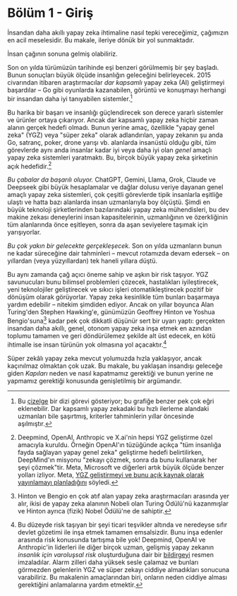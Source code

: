 # Bölüm 1 - Giriş

İnsandan daha akıllı yapay zeka ihtimaline nasıl tepki vereceğimiz, çağımızın en acil meselesidir. Bu makale, ileriye dönük bir yol sunmaktadır.

İnsan çağının sonuna gelmiş olabiliriz.

Son on yılda türümüzün tarihinde eşi benzeri görülmemiş bir şey başladı. Bunun sonuçları büyük ölçüde insanlığın geleceğini belirleyecek. 2015 civarından itibaren araştırmacılar *dar kapsamlı* yapay zeka (AI) geliştirmeyi başardılar – Go gibi oyunlarda kazanabilen, görüntü ve konuşmayı herhangi bir insandan daha iyi tanıyabilen sistemler.[^1]

Bu harika bir başarı ve insanlığı güçlendirecek son derece yararlı sistemler ve ürünler ortaya çıkarıyor. Ancak dar kapsamlı yapay zeka hiçbir zaman alanın gerçek hedefi olmadı. Bunun yerine amaç, özellikle "yapay genel zeka" (YGZ) veya "süper zeka" olarak adlandırılan, yapay zekanın şu anda Go, satranç, poker, drone yarışı vb. alanlarda insanüstü olduğu gibi, *tüm* görevlerde aynı anda insanlar kadar iyi veya daha iyi olan *genel* amaçlı yapay zeka sistemleri yaratmaktı. Bu, birçok büyük yapay zeka şirketinin açık hedefidir.[^2]

*Bu çabalar da başarılı oluyor.* ChatGPT, Gemini, Llama, Grok, Claude ve Deepseek gibi büyük hesaplamalar ve dağlar dolusu veriye dayanan genel amaçlı yapay zeka sistemleri, çok çeşitli görevlerde tipik insanlarla eşitliğe ulaştı ve hatta bazı alanlarda insan uzmanlarıyla boy ölçüştü. Şimdi en büyük teknoloji şirketlerinden bazılarındaki yapay zeka mühendisleri, bu dev makine zekası deneylerini insan kapasitelerinin, uzmanlığının ve özerkliğinin tüm alanlarında önce eşitleyen, sonra da aşan seviyelere taşımak için yarışıyorlar.

*Bu çok yakın bir gelecekte gerçekleşecek.* Son on yılda uzmanların bunun ne kadar süreceğine dair tahminleri – mevcut rotamızda devam edersek – on yıllardan (veya yüzyıllardan) tek haneli yıllara düştü.

Bu aynı zamanda çağ açıcı öneme sahip ve aşkın bir risk taşıyor. YGZ savunucuları bunu bilimsel problemleri çözecek, hastalıkları iyileştirecek, yeni teknolojiler geliştirecek ve sıkıcı işleri otomatikleştirecek pozitif bir dönüşüm olarak görüyorlar. Yapay zeka kesinlikle tüm bunları başarmaya yardım edebilir – nitekim şimdiden ediyor. Ancak on yıllar boyunca Alan Turing'den Stephen Hawking'e, günümüzün Geoffrey Hinton ve Yoshua Bengio'suna[^3] kadar pek çok dikkatli düşünür sert bir uyarı yaptı: gerçekten insandan daha akıllı, genel, otonom yapay zeka inşa etmek en azından toplumu tamamen ve geri döndürülemez şekilde alt üst edecek, en kötü ihtimalle ise insan türünün yok olmasına yol açacaktır.[^4]

Süper zekâlı yapay zeka mevcut yolumuzda hızla yaklaşıyor, ancak kaçınılmaz olmaktan çok uzak. Bu makale, bu yaklaşan insandışı geleceğe giden *Kapıları* neden ve nasıl kapatmamız gerektiği ve bunun yerine ne yapmamız gerektiği konusunda genişletilmiş bir argümandır.


[^1]: Bu [çizelge](https://time.com/6300942/ai-progress-charts/) bir dizi görevi gösteriyor; bu grafiğe benzer pek çok eğri eklenebilir. Dar kapsamlı yapay zekadaki bu hızlı ilerleme alandaki uzmanları bile şaşırtmış, kriterler tahminlerin yıllar öncesinde aşılmıştır.

[^2]: Deepmind, OpenAI, Anthropic ve X.ai'nin hepsi YGZ geliştirme özel amacıyla kuruldu. Örneğin OpenAI'ın tüzüğünde açıkça "tüm insanlığa fayda sağlayan yapay genel zeka" geliştirme hedefi belirtilirken, DeepMind'ın misyonu "zekayı çözmek, sonra da bunu kullanarak her şeyi çözmek"tir. Meta, Microsoft ve diğerleri artık büyük ölçüde benzer yolları izliyor. Meta, [YGZ geliştirmeyi ve bunu açık kaynak olarak yayınlamayı planladığını](https://www.forbes.com/sites/johnkoetsier/2024/01/18/zuckerberg-on-ai-meta-building-agi-for-everyone-and-open-sourcing-it/) söyledi.

[^3]: Hinton ve Bengio en çok atıf alan yapay zeka araştırmacıları arasında yer alır, ikisi de yapay zeka alanının Nobeli olan Turing Ödülü'nü kazanmışlar ve Hinton ayrıca (fizik) Nobel Ödülü'ne de sahiptir.

[^4]: Bu düzeyde risk taşıyan bir şeyi ticari teşvikler altında ve neredeyse sıfır devlet gözetimi ile inşa etmek tamamen emsalsizdir. Bunu inşa edenler arasında risk konusunda tartışma bile yok! Deepmind, OpenAI ve Anthropic'in liderleri ile diğer birçok uzman, gelişmiş yapay zekanın *insanlık için varoluşsal risk* oluşturduğuna dair bir [bildirgeyi](https://www.safe.ai/work/statement-on-ai-risk) resmen imzaladılar. Alarm zilleri daha yüksek sesle çalamaz ve bunları görmezden gelenlerin YGZ ve süper zekayı ciddiye almadıkları sonucuna varabiliriz. Bu makalenin amaçlarından biri, onların neden ciddiye alması gerektiğini anlamalarına yardım etmektir.